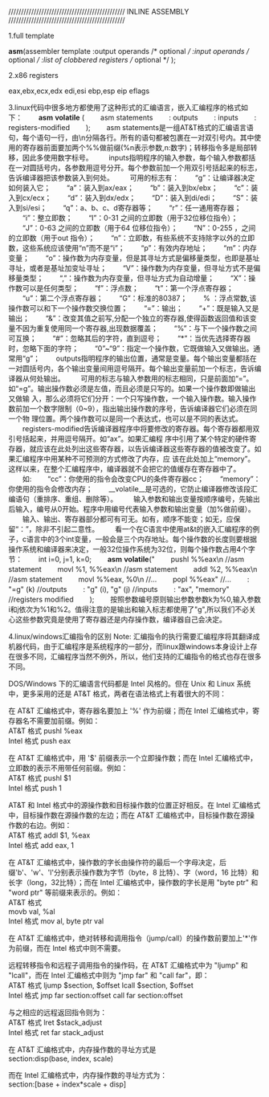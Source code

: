 //////////////////////////////////////////////
INLINE ASSEMBLY
//////////////////////////////////////////////

1.full template

__asm__(assembler template
		:output operands				/* optional */
		:input operands					/* optional */
		:list of clobbered registers	/* optional */
	   );

2.x86 registers

eax,ebx,ecx,edx
edi,esi
ebp,esp
eip
eflags

3.linux代码中很多地方都使用了这种形式的汇编语言，嵌入汇编程序的格式如下：
　　__asm__ __volatile__ (
		　　asm statements
		　　: outputs
		　　: inputs
		　　: registers-modified
		　　);
　　asm statements是一组AT&T格式的汇编语言语句，每个语句一行，由\n分隔各行。所有的语句都被包裹在一对双引号内。其中使用的寄存器前面要加两个%%做前缀(%n表示参数,n:数字)；转移指令多是局部转移，因此多使用数字标号。
　　inputs指明程序的输入参数，每个输入参数都括在一对圆括号内，各参数用逗号分开。每个参数前加一个用双引号括起来的标志，告诉编译器把该参数装入到何处。
　　可用的标志有：
　　“g”：让编译器决定如何装入它；
　　“a”：装入到ax/eax；
　　“b”：装入到bx/ebx；
　　“c”：装入到cx/ecx；
　　“d”：装入到dx/edx；
　　“D”：装入到di/edi；
　　“S”：装入到si/esi；
　　“q”：a、b、c、d寄存器等；
　　“r”：任一通用寄存器；
　　“i”：整立即数；
　　“I”：0-31 之间的立即数（用于32位移位指令）；
　　“J”：0-63 之间的立即数（用于64 位移位指令）；
　　“N”：0-255 ，之间的立即数（用于out 指令）；
　　“n”：立即数，有些系统不支持除字以外的立即数，这些系统应该使用“n”而不是“i”；
　　“p”：有效内存地址；
　　“m”：内存变量；
　　“o”：操作数为内存变量，但是其寻址方式是偏移量类型，也即是基址寻址，或者是基址加变址寻址；
　　“V”：操作数为内存变量，但寻址方式不是偏移量类型；
　　“,”：操作数为内存变量，但寻址方式为自动增量；
　　“X”：操作数可以是任何类型；
　　“f”：浮点数；
　　“t”：第一个浮点寄存器；
　　“u”：第二个浮点寄存器；
　　“G”：标准的80387；
　　%  ：浮点常数,该操作数可以和下一个操作数交换位置；
　　“=”：输出；
　　“+”：既是输入又是输出；
　　“&”：改变其值之前写,分配一个独立的寄存器,使得函数返回值和该变量不因为重复使用同一个寄存器,出现数据覆盖；
　　“%”：与下一个操作数之间可互换；
　　“#”：忽略其后的字符，直到逗号；
　　“*”：当优先选择寄存器时，忽略下面的字符；
　　“0”~“9”：指定一个操作数，它既做输入又做输出。通常用“g”；
　　outputs指明程序的输出位置，通常是变量。每个输出变量都括在一对圆括号内，各个输出变量间用逗号隔开。每个输出变量前加一个标志，告诉编译器从何处输出。
　　可用的标志与输入参数用的标志相同，只是前面加“=”。如“=g”。输出操作数必须是左值，而且必须是只写的。如果一个操作数即做输出又做输 入，那么必须将它们分开：一个只写操作数，一个输入操作数。输入操作数前加一个数字限制（0~9），指出输出操作数的序号，告诉编译器它们必须在同一个物 理位置。两个操作数可以是同一个表达式，也可以是不同的表达式。
　　registers-modified告诉编译器程序中将要修改的寄存器。每个寄存器都用双引号括起来，并用逗号隔开。如“ax”。如果汇编程 序中引用了某个特定的硬件寄存器，就应该在此处列出这些寄存器，以告诉编译器这些寄存器的值被改变了。如果汇编程序中用某种不可预测的方式修改了内存，应 该在此处加上“memory”。这样以来，在整个汇编程序中，编译器就不会把它的值缓存在寄存器中了。
　　如:
　　“cc”：你使用的指令会改变CPU的条件寄存器cc；
　　“memory”：你使用的指令会修改内存；
　　__volatile__是可选的，它防止编译器修改该段汇编语句（重排序、重组、删除等）。
　　输入参数和输出变量按顺序编号，先输出后输入，编号从0开始。程序中用编号代表输入参数和输出变量（加%做前缀）。
　　输入、输出、寄存器部分都可有可无。如有，顺序不能变；如无，应保留“：”，除非不引起二意性。
　　看一个在C语言中使用at&t的嵌入汇编程序的例子，c语言中的3个int变量，一般会是三个内存地址。每个操作数的长度则要根据操作系统和编译器来决定，一般32位操作系统为32位，则每个操作数占用4个字节：
　　int i=0, j=1, k=0;
　　__asm__ __volatile__("
		　　pushl %%eax\n //asm statement
		　　movl %1, %%eax\n //asm statement
		　　addl %2, %%eax\n //asm statement
		　　movl %%eax, %0\n //...
		　　popl %%eax" //...
		　　: "=g" (k) //outputs
		　　: "g" (i), "g" (j) //inputs
		　　: "ax", "memory" //registers modified
		　　);
　　按照参数编号原则输出参数参数k为%0,输入参数i和j依次为%1和%2。值得注意的是输出和输入标志都使用了"g",所以我们不必关心这些参数究竟是使用了寄存器还是内存操作数，编译器自己会决定。

4.linux/windows汇编指令的区别
Note:
	汇编指令的执行需要汇编程序将其翻译成机器代码，由于汇编程序是系统程序的一部分，而linux跟windows本身设计上存在很多不同，汇编程序当然不例外，所以，他们支持的汇编指令的格式也存在很多不同。

DOS/Windows 下的汇编语言代码都是 Intel 风格的。但在 Unix 和 Linux 系统中，更多采用的还是 AT&T 格式，两者在语法格式上有着很大的不同：  

在 AT&T 汇编格式中，寄存器名要加上 '%' 作为前缀；而在 Intel 汇编格式中，寄存器名不需要加前缀。例如：  
AT&T 格式  pushl %eax  
Intel 格式 push eax  

在 AT&T 汇编格式中，用 '\$' 前缀表示一个立即操作数；而在 Intel 汇编格式中，立即数的表示不用带任何前缀。例如：  
AT&T 格式 pushl $1  
Intel 格式 push 1  

AT&T 和 Intel 格式中的源操作数和目标操作数的位置正好相反。在 Intel 汇编格式中，目标操作数在源操作数的左边；而在 AT&T 汇编格式中，目标操作数在源操作数的右边。例如：  
AT&T 格式 addl $1, %eax  
Intel 格式 add eax, 1  

在 AT&T 汇编格式中，操作数的字长由操作符的最后一个字母决定，后缀'b'、'w'、'l'分别表示操作数为字节（byte，8 比特）、字（word，16 比特）和长字（long，32比特）；而在 Intel 汇编格式中，操作数的字长是用 "byte ptr" 和 "word ptr" 等前缀来表示的。例如：  
AT&T 格式  
movb val, %al  
Intel 格式 mov al, byte ptr val  

在 AT&T 汇编格式中，绝对转移和调用指令（jump/call）的操作数前要加上'*'作为前缀，而在 Intel 格式中则不需要。

远程转移指令和远程子调用指令的操作码，在 AT&T 汇编格式中为 "ljump" 和 "lcall"，而在 Intel 汇编格式中则为 "jmp far" 和 "call far"，即：  
AT&T 格式 ljump $section, $offset     lcall $section, $offset  
Intel 格式 jmp far section:offset     call far section:offset  

与之相应的远程返回指令则为：  
AT&T 格式 lret $stack_adjust  
Intel 格式 ret far stack_adjust  

在 AT&T 汇编格式中，内存操作数的寻址方式是  
section:disp(base, index, scale)  

而在 Intel 汇编格式中，内存操作数的寻址方式为：  
section:[base + index*scale + disp]  